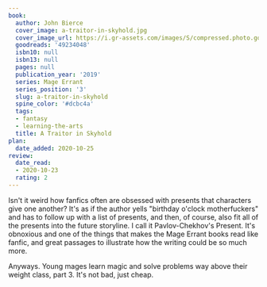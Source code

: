 ```yaml
---
book:
  author: John Bierce
  cover_image: a-traitor-in-skyhold.jpg
  cover_image_url: https://i.gr-assets.com/images/S/compressed.photo.goodreads.com/books/1566256267l/49234048._SX318_SY475_.jpg
  goodreads: '49234048'
  isbn10: null
  isbn13: null
  pages: null
  publication_year: '2019'
  series: Mage Errant
  series_position: '3'
  slug: a-traitor-in-skyhold
  spine_color: '#dcbc4a'
  tags:
  - fantasy
  - learning-the-arts
  title: A Traitor in Skyhold
plan:
  date_added: 2020-10-25
review:
  date_read:
  - 2020-10-23
  rating: 2
---
```


Isn't it weird how fanfics often are obsessed with presents that characters give one another? It's as if the author yells
"birthday o'clock motherfuckers" and has to follow up with a list of presents, and then, of course, also fit all of the
presents into the future storyline. I call it Pavlov-Chekhov's Present. It's obnoxious and one of the things that makes
the Mage Errant books read like fanfic, and great passages to illustrate how the writing could be so much more.

Anyways. Young mages learn magic and solve problems way above their weight class, part 3. It's not bad, just cheap.
